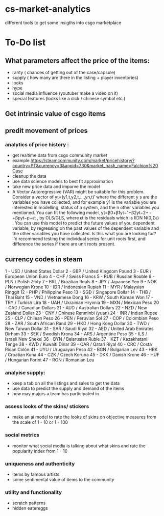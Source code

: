 # cs-market-analytics
different tools to get some insigths into csgo marketplace 

# To-Do list

## What parameters affect the price of the items:
- rarity ( chances of getting out of the case/capsule)
- supply ( how many are there in the listing + player inventories)
- looks 
- hype
- social media influence (youtuber make a video on it)
- special features (looks like a dick / chinese symbol etc.)

## Get intrinsic value of csgo items

## predit movement of prices

### analytics of price history :
-   get realtime data from csgo community market 
-   example https://steamcommunity.com/market/pricehistory/?country=PT&currency=3&appid=730&market_hash_name=Falchion%20Case
-   cleanup the data
-   use data science models to best fit approximation
-   take new price data and imporve the model
-   A Vector Autoregressive (VAR) might be suitable for this problem. Consider a vector of yt=(y1,t,y2,t,…,yn,t)′
 where the different y
s are the variables you have collected, and for example y1
 is the variable you are interested in modelling, status of a system, and the n
 other variables you mentioned. You can fit the following model, yt=β0+β1yt−1+β2yt−2+⋯+βpyt−p+ϵt
, by OLS/GLS, where ϵt
 is the residuals which is IIDN N(0,Σϵ)
. You can use this model to predict the future values of you dependent variable, by regressing on the past values of the dependent variable and the other variables you have collected. Is this what you are looking for? I'd recommend testing the individual series for unit roots first, and difference the series if there are unit roots present.

## currency codes in steam
1 - USD / United States Dollar
2 - GBP / United Kingdom Pound
3 - EUR / European Union Euro
4 - CHF / Swiss Francs
5 - RUB / Russian Rouble
6 - PLN / Polish Złoty
7 - BRL / Brazilian Reals
8 - JPY / Japanese Yen
9 - NOK / Norwegian Krone
10 - IDR / Indonesian Rupiah
11 - MYR / Malaysian Ringgit
12 - PHP / Philippine Peso
13 - SGD / Singapore Dollar
14 - THB / Thai Baht
15 - VND / Vietnamese Dong
16 - KRW / South Korean Won
17 - TRY / Turkish Lira
18 - UAH / Ukrainian Hryvnia
19 - MXN / Mexican Peso
20 - CAD / Canadian Dollars
21 - AUD / Australian Dollars
22 - NZD / New Zealand Dollar
23 - CNY / Chinese Renminbi (yuan)
24 - INR / Indian Rupee
25 - CLP / Chilean Peso
26 - PEN / Peruvian Sol
27 - COP / Colombian Peso
28 - ZAR / South African Rand
29 - HKD / Hong Kong Dollar
30 - TWD / New Taiwan Dollar
31 - SAR / Saudi Riyal
32 - AED / United Arab Emirates Dirham
33 - SEK / Swedish Krona
34 - ARS / Argentine Peso
35 - ILS / Israeli New Shekel
36 - BYN / Belarusian Ruble
37 - KZT / Kazakhstani Tenge
38 - KWD / Kuwaiti Dinar
39 - QAR / Qatari Riyal
40 - CRC / Costa Rican Colón
41 - UYU / Uruguayan Peso
42 - BGN / Bulgarian Lev
43 - HRK / Croatian Kuna
44 - CZK / Czech Koruna
45 - DKK / Danish Krone
46 - HUF / Hungarian Forint
47 - RON / Romanian Leu

### analyise supply:
-   keep a tab on all the listings and sales to get the data
-   use data to predict the supply and demand of the items
-   how may majors a team has participated in

### assess looks of the skins/ stickers
- make an ai model to rate the looks of skins on objective measures from the scale of 1 - 10 or 1 - 100

### social metrics 
- monitor what social media is talking about what skins and rate the popularity index from 1 - 10

### uniqueness and authenticity
- items by famous artists
- some sentimental value of items to the community

### utility and functionality
- scratch patterns
- hidden eatereggs
